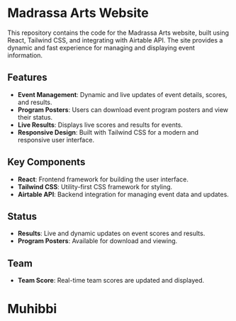 # Madrassa Arts Website

This repository contains the code for the Madrassa Arts website, built using React, Tailwind CSS, and integrating with Airtable API. The site provides a dynamic and fast experience for managing and displaying event information.

## Features

- **Event Management**: Dynamic and live updates of event details, scores, and results.
- **Program Posters**: Users can download event program posters and view their status.
- **Live Results**: Displays live scores and results for events.
- **Responsive Design**: Built with Tailwind CSS for a modern and responsive user interface.

## Key Components

- **React**: Frontend framework for building the user interface.
- **Tailwind CSS**: Utility-first CSS framework for styling.
- **Airtable API**: Backend integration for managing event data and updates.

## Status

- **Results**: Live and dynamic updates on event scores and results.
- **Program Posters**: Available for download and viewing.

## Team

- **Team Score**: Real-time team scores are updated and displayed.

# Muhibbi
